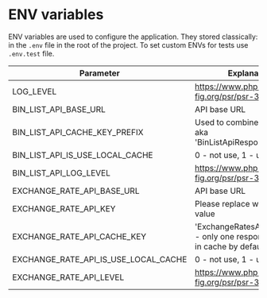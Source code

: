 # ENV variables

ENV variables are used to configure the application. 
They stored classically: in the `.env` file in the root of the project.
To set custom ENVs for tests use `.env.test` file.

| Parameter                            | Explanation                                                               |
|--------------------------------------|---------------------------------------------------------------------------|
| LOG_LEVEL                            | https://www.php-fig.org/psr/psr-3/                                        |
| BIN_LIST_API_BASE_URL                | API base URL                                                              |
| BIN_LIST_API_CACHE_KEY_PREFIX        | Used to combine cache key aka 'BinListApiResponse.'{binId}                |
| BIN_LIST_API_IS_USE_LOCAL_CACHE      | 0 - not use, 1 - use                                                      |
| BIN_LIST_API_LOG_LEVEL               | https://www.php-fig.org/psr/psr-3/                                        |
| EXCHANGE_RATE_API_BASE_URL           | API base URL                                                              |
| EXCHANGE_RATE_API_KEY                | Please replace with your value                                            |
| EXCHANGE_RATE_API_CACHE_KEY          | 'ExchangeRatesApiResponse' - only one responce can be in cache by default |
| EXCHANGE_RATE_API_IS_USE_LOCAL_CACHE | 0 - not use, 1 - use                                                      |
| EXCHANGE_RATE_API_LEVEL              | https://www.php-fig.org/psr/psr-3/                                        |